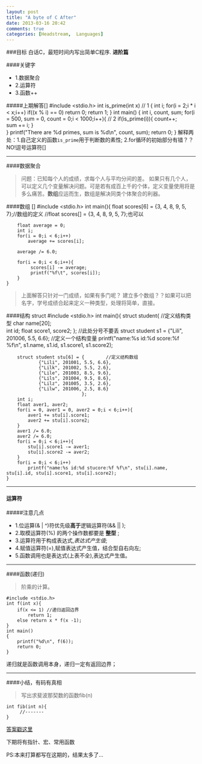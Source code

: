 ```yaml
---
layout: post
title: "A byte of C After"
date: 2013-03-16 20:42
comments: true
categories: [Headstream,  Languages]
---
```


###目标
白话C，最短时间内写出简单C程序.
**进阶篇**

####关键字
+ 1.数据聚合
+ 2.运算符
+ 3.函数++


#####上期解答[]
    #include <stdio.h>
    int is_prime(int x) // 1
    {
        int i;
        for(i = 2;i * i < x;i++)
            if((x % i) == 0) 
                return 0;
        return 1;
    }
    int main() 
    {
        int i, count, sum;
        for(i = 500, sum = 0, count = 0;i < 1000;i++){ // 2
            if(is_prime(i)){
                count++;        
                sum += i;
            }            
        }
        printf("There are %d primes, sum is %d\n", count, sum);
        return 0;
    }
解释两处：1.自己定义的函数`is_prime`用于判断数的素性; 2.for循环的初始部分有错？？NO!逗号运算符[]

---

####数据聚合
>问题：已知每个人的成绩，求每个人与平均分间的差。
如果只有几个人，可以定义几个变量解决问题。可是若有成百上千的个体，定义变量使用将是多么痛苦。**数组**应运而生，数组是解决同类个体聚合的利器。

####数组 []
    #include <stdio.h>
    int main(){
        float scores[6] = {3, 4, 8, 9, 5, 7};//数组的定义
        //float scores[] = {3, 4, 8, 9, 5, 7};也可以 
    
        float average = 0;
        int i;
        for(i = 0;i < 6;i++)
            average += scores[i];
    
        average /= 6.0;
    
        for(i = 0;i < 6;i++){
             scores[i] -= average;
             printf("%f\t", scores[i]);
        }    
    }

>上面解答只针对一门成绩，如果有多门呢？ 建立多个数组？？如果可以把名字，学号成绩合起来定义一种类型，处理将简单，直接。

####结构 struct
    #include <stdio.h>
    int main(){
        struct student{        //定义结构类型
            char name[20];        
            int id;
            float score1, score2;
        }; //此处分号不要丢
        struct student s1 = {"Lili", 201006, 5.5, 6.6};  //定义一个结构变量
        printf("name:%s id:%d score:%f %f\n", s1.name, s1.id, s1.score1, s1.score2);
    
        struct student stu[6] = {        //定义结构数组
                {"Lili", 201001, 5.5, 6.6},
                {"Lilk", 201002, 5.5, 2.6},
                {"Lile", 201003, 8.5, 9.6},
                {"Lils", 201004, 9.5, 8.6},
                {"Lilz", 201005, 3.5, 2.6},
                {"Lilw", 201006, 2.5, 8.6}
                                };
        int i;
        float aver1, aver2;
        for(i = 0, aver1 = 0, aver2 = 0;i < 6;i++){
            aver1 += stu[i].score1;        
            aver2 += stu[i].score2;        
        }
        aver1 /= 6.0;
        aver2 /= 6.0;
        for(i = 0;i < 6;i++){
            stu[i].score1 -= aver1; 
            stu[i].score2 -= aver2;
        }
        for(i = 0;i < 6;i++)
            printf("name:%s id:%d stucore:%f %f\n", stu[i].name, stu[i].id, stu[i].score1, stu[i].score2);
    }

-----

#### 运算符

#####注意几点
+ 1.位运算(& | ^)符优先级**高于**逻辑运算符(&& || );
+ 2.取模运算符(%) 的两个操作数都要是 **整型** ;
+ 3.运算符用于构成表达式,*表达式产生值*;
+ 4.赋值运算符(=),赋值表达式产生值，结合型自右向左;
+ 5.函数调用也是表达式(上表不全),表达式产生值。

---

####函数(递归)
>阶乘的计算。

    #include <stdio.h>
    int f(int x){
        if(x <= 1) //递归返回边界
            return 1;
        else return x * f(x -1);
    }
    int main()
    {
        printf("%d\n", f(6));
        return 0;
    }
递归就是函数调用本身，递归一定有返回边界；

---

####小结，有码有真相
>写出求斐波那契数的函数fib(n)

    int fib(int n){
         //-------
    }

[答案戳这里](/Headstream/Tutorial/How-to/2013/03/17/learningc3/index.html)

下期将有指针、宏、常用函数

PS:本来打算都写在这期的，结果太多了...
